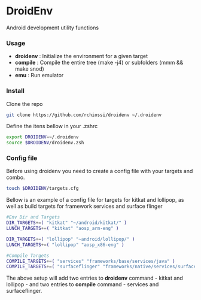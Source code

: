 # DroidEnv

Android development utility functions

### Usage

* **droidenv** : Initialize the environment for a given target
* **compile**  : Compile the entire tree (make -j4) or subfolders (mmm <folder> && make snod)
* **emu**      : Run emulator

### Install

Clone the repo
```sh
git clone https://github.com/rchiossi/droidenv ~/.droidenv
```

Define the itens bellow in your .zshrc
```sh
export DROIDENV=~/.droidenv
source $DROIDENV/droidenv.zsh
```

### Config file
Before using droidenv you need to create a config file with your targets and combo.
```sh
touch $DROIDENV/targets.cfg
```

Bellow is an example of a config file for targets for kitkat and lollipop, as well as build targets for framework services and surface flinger
```sh
#Env Dir and Targets
DIR_TARGETS+=( "kitkat" "~/android/kitkat/" )
LUNCH_TARGETS+=( "kitkat" "aosp_arm-eng" )

DIR_TARGETS+=( "lollipop" "~android/lollipop/" )
LUNCH_TARGETS+=( "lollipop" "aosp_x86-eng" )

#Compile Targets
COMPILE_TARGETS+=( "services" "frameworks/base/services/java" )
COMPILE_TARGETS+=( "surfaceflinger" "frameworks/native/services/surfaceflinger" )
```

The above setup will add two entries to **droidenv** command - kitkat and lollipop - and two entries to **compile** command - services and surfaceflinger.
